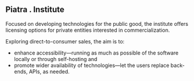 ## Piatra . Institute


Focused on developing technologies for the public good, the institute offers licensing options for private entities interested in commercialization. 

Exploring direct-to-consumer sales, the aim is to:
+ enhance accessibility—running as much as possible of the software locally or through self-hosting and
+ promote wider availability of technologies—let the users replace back-ends, APIs, as needed.
